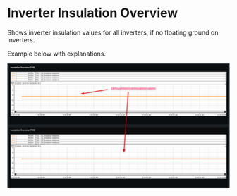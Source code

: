 # Inverter Insulation Overview

Shows inverter insulation values for all inverters, if no floating ground on inverters.

Example below with explanations.

![Inverter insulation overview](../Images/insulationoverview.png)